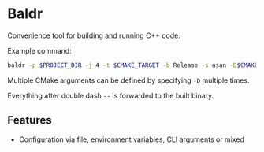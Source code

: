 # Baldr

Convenience tool for building and running C++ code.

Example command:

```sh
baldr -p $PROJECT_DIR -j 4 -t $CMAKE_TARGET -b Release -s asan -D$CMAKE_ARG -r --debug -- $ARGS
```

Multiple CMake arguments can be defined by specifying `-D` multiple times.

Everything after double dash `--` is forwarded to the built binary.

## Features

- Configuration via file, environment variables, CLI arguments or mixed

